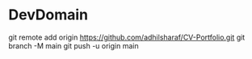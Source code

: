 # DevDomain
git remote add origin https://github.com/adhilsharaf/CV-Portfolio.git
git branch -M main
git push -u origin main
